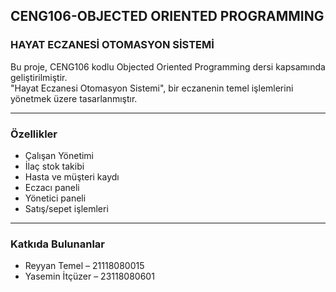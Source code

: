 ## CENG106-OBJECTED ORIENTED PROGRAMMING 
### HAYAT ECZANESİ OTOMASYON SİSTEMİ

Bu proje, CENG106 kodlu Objected Oriented Programming dersi kapsamında geliştirilmiştir.  
"Hayat Eczanesi Otomasyon Sistemi", bir eczanenin temel işlemlerini yönetmek üzere tasarlanmıştır.

---


### Özellikler
- Çalışan Yönetimi
- İlaç stok takibi
- Hasta ve müşteri kaydı
- Eczacı paneli
- Yönetici paneli
- Satış/sepet işlemleri

---

### Katkıda Bulunanlar
- Reyyan Temel – 21118080015  
- Yasemin İtçüzer – 23118080601
